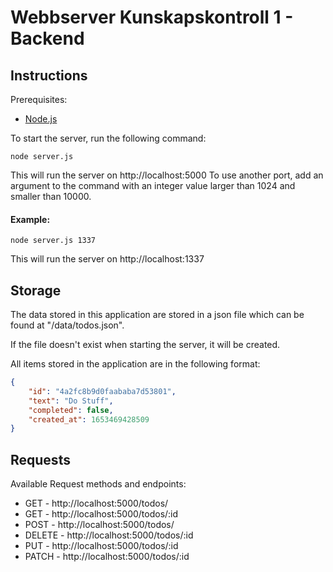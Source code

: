 # Webbserver Kunskapskontroll 1 - Backend

## Instructions

Prerequisites:

-   [Node.js](https://nodejs.org/en/)

To start the server, run the following command:

```shell
node server.js
```

This will run the server on http://localhost:5000
To use another port, add an argument to the command with an integer value larger than 1024 and smaller than 10000.

#### Example:

```shell
node server.js 1337
```

This will run the server on http://localhost:1337

## Storage

The data stored in this application are stored in a json file which can be found at "/data/todos.json".

If the file doesn't exist when starting the server, it will be created.

All items stored in the application are in the following format:

```json
{
	"id": "4a2fc8b9d0faababa7d53801",
	"text": "Do Stuff",
	"completed": false,
	"created_at": 1653469428509
}
```

## Requests

Available Request methods and endpoints:

-   GET - http://localhost:5000/todos/
-   GET - http://localhost:5000/todos/:id
-   POST - http://localhost:5000/todos/
-   DELETE - http://localhost:5000/todos/:id
-   PUT - http://localhost:5000/todos/:id
-   PATCH - http://localhost:5000/todos/:id

